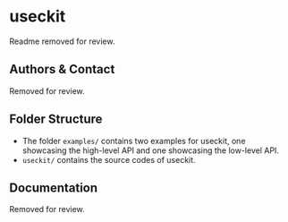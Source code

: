 # useckit

Readme removed for review.

## Authors & Contact

Removed for review.

## Folder Structure

* The folder `examples/` contains two examples for useckit, one showcasing the high-level API and one showcasing the low-level API.
* `useckit/` contains the source codes of useckit.

## Documentation

Removed for review.
